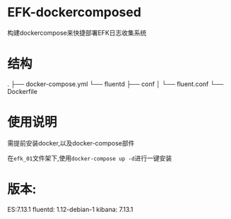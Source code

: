 # EFK-dockercomposed
构建dockercompose来快捷部署EFK日志收集系统

# 结构
.
├── docker-compose.yml
└── fluentd
    ├── conf
    │   └── fluent.conf
    └── Dockerfile

# 使用说明
需提前安装docker,以及docker-compose部件

在`efk_01`文件架下,使用`docker-compose up -d`进行一键安装

# 版本:
ES:7.13.1
fluentd: 1.12-debian-1
kibana: 7.13.1

